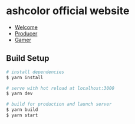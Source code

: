 # ashcolor official website

- [Welcome](https://ashcolor.work/welcome)
- [Producer](https://ashcolor.work)
- [Gamer](https://ashcolor.work/gamer)

## Build Setup

```bash
# install dependencies
$ yarn install

# serve with hot reload at localhost:3000
$ yarn dev

# build for production and launch server
$ yarn build
$ yarn start
```

